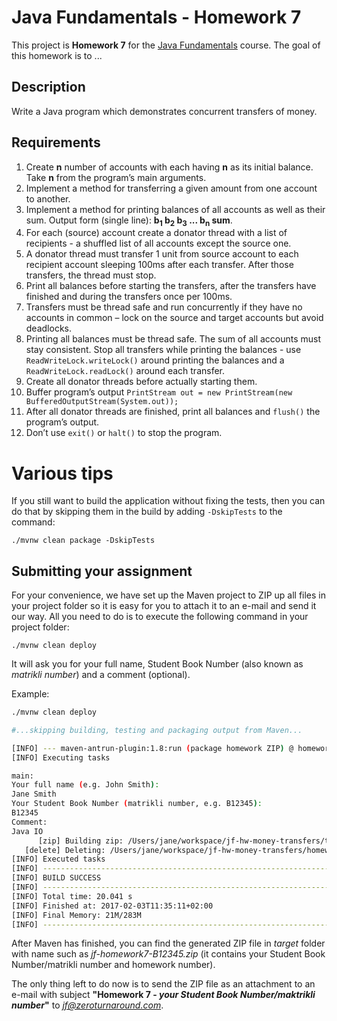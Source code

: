 Java Fundamentals - Homework 7
===========

This project is **Homework 7** for the [Java Fundamentals](https://courses.cs.ttu.ee/pages/ITI8905) course. The goal of this homework is to ...

Description
-------------------

Write a Java program which demonstrates concurrent transfers of money.

Requirements
-----------------------

1. Create **n** number of accounts with each having **n** as its initial balance. Take **n** from the program’s main arguments. 
2. Implement a method for transferring a given amount from one account to another. 
3. Implement a method for printing balances of all accounts as well as their sum. Output form (single line): **b<sub>1</sub> b<sub>2</sub> b<sub>3</sub> ... b<sub>n</sub> sum**.
4. For each (source) account create a donator thread with a list of recipients - a shuffled list of all accounts except the source one.
5. A donator thread must transfer 1 unit from source account to each recipient account sleeping 100ms after each transfer. After those transfers, the thread must stop.
6. Print all balances before starting the transfers, after the transfers have finished and during the transfers once per 100ms. 
7. Transfers must be thread safe and run concurrently if they have no accounts in common – lock on the source and target accounts but avoid deadlocks. 
8. Printing all balances must be thread safe. The sum of all accounts must stay consistent. Stop all transfers while printing the balances - use `ReadWriteLock.writeLock()` around printing the balances and a `ReadWriteLock.readLock()` around each transfer.
9. Create all donator threads before actually starting them.
10. Buffer program’s output `PrintStream out = new PrintStream(new BufferedOutputStream(System.out));`
11. After all donator threads are finished, print all balances and `flush()` the program’s output.
12. Don’t use `exit()` or `halt()` to stop the program.

Various tips
============

If you still want to build the application without fixing the tests, then you can do that by skipping them in the build by adding `-DskipTests` to the command:
```shell
./mvnw clean package -DskipTests
```

Submitting your assignment
--------------------------

For your convenience, we have set up the Maven project to ZIP up all files in your project folder so it is easy for you to attach it to an e-mail and send it our way. All you need to do is to execute the following command in your project folder:

```
./mvnw clean deploy
```

It will ask you for your full name, Student Book Number (also known as *matrikli number*) and a comment (optional).

Example:

```bash
./mvnw clean deploy

#...skipping building, testing and packaging output from Maven...

[INFO] --- maven-antrun-plugin:1.8:run (package homework ZIP) @ homework7 ---
[INFO] Executing tasks

main:
Your full name (e.g. John Smith):
Jane Smith
Your Student Book Number (matrikli number, e.g. B12345):
B12345
Comment:
Java IO
      [zip] Building zip: /Users/jane/workspace/jf-hw-money-transfers/target/jf-homework7-B12345.zip
   [delete] Deleting: /Users/jane/workspace/jf-hw-money-transfers/homework.properties
[INFO] Executed tasks
[INFO] ------------------------------------------------------------------------
[INFO] BUILD SUCCESS
[INFO] ------------------------------------------------------------------------
[INFO] Total time: 20.041 s
[INFO] Finished at: 2017-02-03T11:35:11+02:00
[INFO] Final Memory: 21M/283M
[INFO] ------------------------------------------------------------------------
```

After Maven has finished, you can find the generated ZIP file in *target* folder with name such as 
*jf-homework7-B12345.zip* (it contains your Student Book Number/matrikli number and homework number).

The only thing left to do now is to send the ZIP file as an attachment to an e-mail with subject **"Homework 7 - *your Student Book Number/maktrikli number*"** to *jf@zeroturnaround.com*.